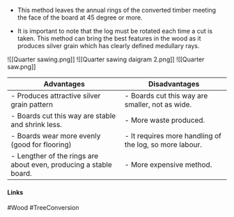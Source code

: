 - This method leaves the annual rings of the converted timber meeting the face of the board at 45 degree or more. 

- It is important to note that the log must be rotated each time a cut is taken. This method can bring the best features in the wood as it produces silver grain which has clearly defined medullary rays.

![[Quarter sawing.png]]
![[Quarter sawing daigram 2.png]]
![[Quarter saw.png]]


| Advantages                                                        | Disadvantages                                           |
| ----------------------------------------------------------------- | ------------------------------------------------------- |
| - Produces attractive silver grain pattern                        | - Boards cut this way are smaller, not as wide.         |
| - Boards cut this way are stable and shrink less.                 | - More waste produced.                                  |
| - Boards wear more evenly (good for flooring)                     | - It requires more handling of the log, so more labour. |
| - Lengther of the rings are about even, producing a stable board. | - More expensive method.                                | 

#### Links
#Wood #TreeConversion 
